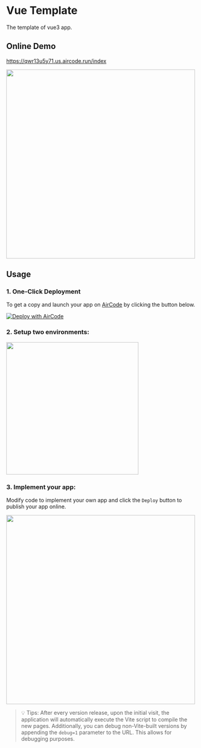 # Vue Template

The template of vue3 app.

## Online Demo

https://qwr13u5y71.us.aircode.run/index

<img src="https://aircode-yvo.b-cdn.net/resource/1691999093448-7k6jt3x6ku.jpg" width="500">

## Usage

### 1. One-Click Deployment

To get a copy and launch your app on [AirCode](https://aircode.io/) by clicking the button below.

[![Deploy with AirCode](https://aircode.io/aircode-deploy-button.svg)](https://aircode.io/dashboard?owner=AirCodeLabs&repo=aircode&branch=main&path=examples%2Fvue-template&appname=aircode-vue)

### 2. Setup two environments:

<img src="https://aircode-yvo.b-cdn.net/resource/1691992424548-sylcqsr9s0s.jpg" width="350">

### 3. Implement your app:

Modify code to implement your own app and click the `Deploy` button to publish your app online.

<img src="https://aircode-yvo.b-cdn.net/resource/1691997400388-loqu64wemnh.jpg" width="500">

> 💡 Tips: After every version release, upon the initial visit, the application will automatically execute the Vite script to compile the new pages. Additionally, you can debug non-Vite-built versions by appending the `debug=1` parameter to the URL. This allows for debugging purposes.
